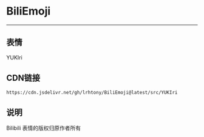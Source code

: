 
# BiliEmoji
---
## 表情
YUKIri
## CDN链接
```
https://cdn.jsdelivr.net/gh/lrhtony/BiliEmoji@latest/src/YUKIri
```
## 说明
Bilibili 表情的版权归原作者所有
